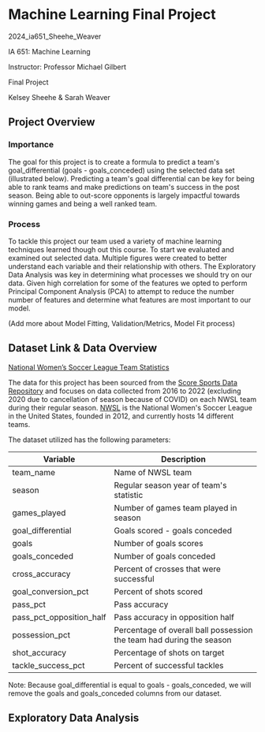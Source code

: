 # Machine Learning Final Project
2024_ia651_Sheehe_Weaver

IA 651: Machine Learning

Instructor: Professor Michael Gilbert

Final Project

Kelsey Sheehe & Sarah Weaver

## Project Overview

### Importance

The goal for this project is to create a formula to predict a team's goal_differential (goals - goals_conceded) using the selected data set (illustrated below). Predicting a team's goal differential can be key for being able to rank teams and make predictions on team's success in the post season. Being able to out-score opponents is largely impactful towards winning games and being a well ranked team. 

### Process

To tackle this project our team used a variety of machine learning techniques learned though out this course. To start we evaluated and examined out selected data. Multiple figures were created to better understand each variable and their relationship with others. The Exploratory Data Analysis was key in determining what processes we should try on our data. Given high correlation for some of the features we opted to perform Principal Component Analysis (PCA) to attempt to reduce the number number of features and determine what features are most important to our model. 

(Add more about Model Fitting, Validation/Metrics, Model Fit process)

## Dataset Link & Data Overview

[National Women’s Soccer League Team Statistics](https://data.scorenetwork.org/soccer/nwsl-team-stats.html#data)

The data for this project has been sourced from the [Score Sports Data Repository](https://data.scorenetwork.org/) and focuses on data collected from 2016 to 2022 (excluding 2020 due to cancellation of season because of COVID) on each NWSL team during their regular season. [NWSL](https://www.nwslsoccer.com/) is the National Women's Soccer League in the United States, founded in 2012, and currently hosts 14 different teams. 

The dataset utilized has the following parameters:

|Variable |Description|
|---------|-----------|
|team_name | Name of NWSL team|
|season | Regular season year of team's statistic|
|games_played | Number of games team played in season|
|goal_differential | Goals scored - goals conceded|
|goals | Number of goals scores|
|goals_conceded | Number of goals conceded|
|cross_accuracy | Percent of crosses that were successful|
|goal_conversion_pct | Percent of shots scored|
|pass_pct | Pass accuracy|
|pass_pct_opposition_half | Pass accuracy in opposition half|
|possession_pct | Percentage of overall ball possession the team had during the season|
|shot_accuracy | Percentage of shots on target|
|tackle_success_pct | Percent of successful tackles|

Note: Because goal_differential is equal to goals - goals_conceded, we will remove the goals and goals_conceded columns from our dataset.

## Exploratory Data Analysis